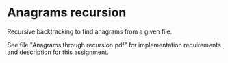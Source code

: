# Anagrams recursion
Recursive backtracking to find anagrams from a given file. 

See file "Anagrams through recursion.pdf" for implementation requirements and description for this assignment. 
